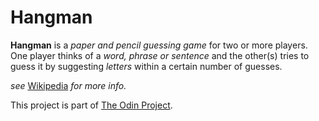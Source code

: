 # Hangman

**Hangman** is a *paper and pencil guessing game* for two or more players. One player thinks of a *word, phrase or sentence* and the other(s) tries to guess it by suggesting *letters* within a certain number of guesses. 

*see* [Wikipedia](https://en.wikipedia.org/wiki/Hangman_(game)) *for more info.*

This project is part of [The Odin Project](https://www.theodinproject.com/courses/ruby-programming/lessons/file-i-o-and-serialization-ruby-programming).